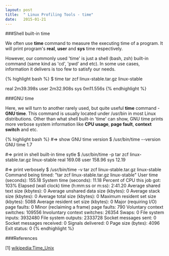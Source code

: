 ```yaml
---
layout:	post
title:	" Linux Profiling Tools - time"
date:	2015-01-21
---
```


###Shell built-in time

We often use __time__ command to measure the executing time of a program. It will print program's __real__, __user__ and __sys__ time respectively.

However, our commonly used 'time' is just a shell (bash, zsh) built-in command (same kind as 'cd', 'pwd' and etc). In some use cases, information it delivers is too few to satisfy our needs.

{% highlight bash %}
$ time tar zcf linux-stable.tar.gz linux-stable
 
real	2m39.398s
user	2m32.908s
sys	0m11.556s
{% endhighlight %}

###GNU time

Here, we will turn to another rarely used, but quite useful __time__ command - __GNU time__. This command is usually located under /usr/bin in most Linux distributions. Other than what shell built-in 'time' can show, GNU time prints more verbose system information like __CPU usage__, __page fault__, __context switch__ and etc.

{% highlight bash %}
#=> show GNU time version
$ /usr/bin/time --version
GNU time 1.7

#=> print in shell built-in time sytle
$ /usr/bin/time -p tar zcf linux-stable.tar.gz linux-stable
real 169.08
user 158.96
sys 12.19

#=> print verbosely
$ /usr/bin/time -v tar zcf linux-stable.tar.gz linux-stable
	Command being timed: "tar zcf linux-stable.tar.gz linux-stable"
	User time (seconds): 155.18
	System time (seconds): 11.18
	Percent of CPU this job got: 103%
	Elapsed (wall clock) time (h:mm:ss or m:ss): 2:41.20
	Average shared text size (kbytes): 0
	Average unshared data size (kbytes): 0
	Average stack size (kbytes): 0
	Average total size (kbytes): 0
	Maximum resident set size (kbytes): 5088
	Average resident set size (kbytes): 0
	Major (requiring I/O) page faults: 0
	Minor (reclaiming a frame) page faults: 790
	Voluntary context switches: 109556
	Involuntary context switches: 26354
	Swaps: 0
	File system inputs: 3932480
	File system outputs: 2333728
	Socket messages sent: 0
	Socket messages received: 0
	Signals delivered: 0
	Page size (bytes): 4096
	Exit status: 0
{% endhighlight %}

###References

[1] [wikipedia:Time_Unix](http://en.wikipedia.org/wiki/Time_%28Unix%29)
